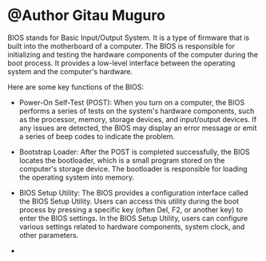 # @Author Gitau Muguro

BIOS stands for Basic Input/Output System. It is a type of firmware that is built into the motherboard of a computer. 
The BIOS is responsible for initializing and testing the hardware components of the computer during the boot process. 
It provides a low-level interface between the operating system and the computer's hardware.

Here are some key functions of the BIOS:

- Power-On Self-Test (POST): When you turn on a computer, the BIOS performs a series of tests on the system's hardware components, such as the processor, memory, 
  storage devices, and input/output devices. If any issues are detected, the BIOS may display an error message or emit a series of beep codes to indicate the problem.

- Bootstrap Loader: After the POST is completed successfully, the BIOS locates the bootloader, which is a small program stored on the computer's storage device.
  The bootloader is responsible for loading the operating system into memory.

- BIOS Setup Utility: The BIOS provides a configuration interface called the BIOS Setup Utility. Users can access this utility during the
  boot process by pressing a specific key (often Del, F2, or another key) to enter the BIOS settings. In the BIOS Setup Utility, users can
  configure various settings related to hardware components, system clock, and other parameters.
- 
